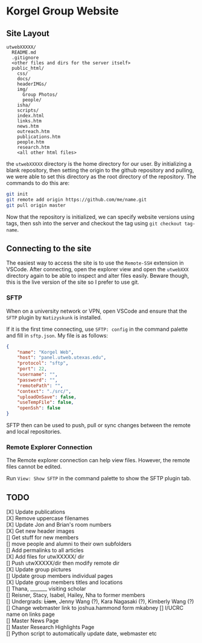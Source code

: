 # Korgel Group Website

## Site Layout

```plaintext
utwebXXXXX/
  README.md
  .gitignore
  <other files and dirs for the server itself>
  public_html/
    css/
    docs/
    headerIMGs/
    img/
      Group Photos/
      people/
    isha/
    scripts/
    index.html
    links.htm
    news.htm
    outreach.htm
    publications.htm
    people.htm
    research.htm
    <all other html files>
```

the `utwebXXXXX` directory is the home directory for our user. By initializing a
blank repository, then setting the origin to the github repository and pulling,
we were able to set this directory as the root directory of the repository. The commands
to do this are:

```bash
git init
git remote add origin https://github.com/me/name.git
git pull origin master
```

Now that the repository is initialized, we can specify website versions using tags,
then ssh into the server and checkout the tag using `git checkout tag-name`.

## Connecting to the site

The easiest way to access the site is to use the `Remote-SSH` extension in VSCode.
After connecting, open the explorer view and open the `utwebXXX` directory again to
be able to inspect and alter files easily. Beware though, this is the live version
of the site so I prefer to use git.

### SFTP

When on a university network or VPN, open VSCode and ensure that the `SFTP` plugin by `Natizyskunk` is installed.

If it is the first time connecting, use `SFTP: config` in the command palette and fill in `sftp.json`. My file is as follows:

```json
{
    "name": "Korgel Web",
    "host": "panel.utweb.utexas.edu",
    "protocol": "sftp",
    "port": 22,
    "username": "",
    "password": "",
    "remotePath": "",
    "context": "./src/",
    "uploadOnSave": false,
    "useTempFile": false,
    "openSsh": false
}
```

SFTP then can be used to push, pull or sync changes between the remote and local repositories.

### Remote Explorer Connection

The Remote explorer connection can help view files. However, the remote files cannot be edited.

Run `View: Show SFTP` in the command palette to show the SFTP plugin tab.

## TODO

[X] Update publications  
[X] Remove uppercase filenames  
[X] Update Jon and Brian's room numbers  
[X] Get new header images  
[] Get stuff for new members  
[] move people and alumni to their own subfolders  
[] Add permalinks to all articles  
[X] Add files for utwXXXXX/ dir  
[] Push utwXXXXX/dir then modify remote dir  
[X] Update group pictures  
[] Update group members individual pages  
[X] Update group members titles and locations  
[] Thana, _______ visiting scholar  
[] Reisner, Stacy, Isabel, Hailey, Nha to former members  
[] Undergrads: ~~Liam~~, Jenny Wang (?), Kara Nagasaki (?), Kimberly Wang (?)  
[] Change webmaster link to joshua.hammond form mkabney
[] I/UCRC name on links page  
[] Master News Page  
[] Master Research Highlights Page  
[] Python script to automatically update date, webmaster etc  
